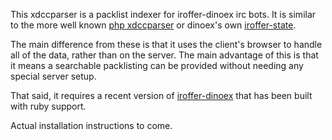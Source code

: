 This xdccparser is a packlist indexer for iroffer-dinoex irc bots. It is similar to the more well known [php xdccparser][xdccp] or dinoex's own [iroffer-state][iros].

The main difference from these is that it uses the client's browser to handle all of the data, rather than on the server. The main advantage of this is that it means a searchable packlisting can be provided without needing any special server setup.

That said, it requires a recent version of [iroffer-dinoex][iros] that has been built with ruby support.

Actual installation instructions to come.

[xdccp]: http://xdccparser.is-fabulo.us/
[iros]: http://iroffer.dinoex.net/